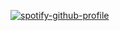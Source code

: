 [![spotify-github-profile](https://spotify-github-profile.vercel.app/api/view?uid=31ambjecsxkjarimnuaajfz7qb3a&cover_image=true&theme=default&show_offline=false&background_color=000000&bar_color=bd2bbf&bar_color_cover=false)](https://spotify-github-profile.vercel.app/api/view?uid=31ambjecsxkjarimnuaajfz7qb3a&redirect=true)
